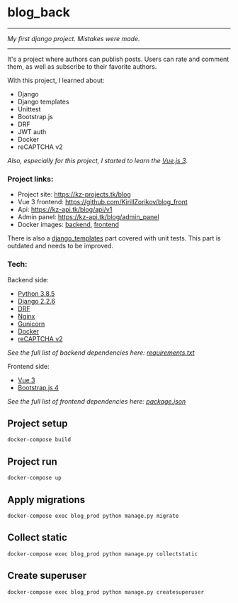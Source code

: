 # blog_back

<hr/>

*My first django project. Mistakes were made.*

<hr/>

It's a project where authors can publish posts. Users can rate and comment them, as well as subscribe to their favorite authors.

With this project, I learned about:

* Django
* Django templates
* Unittest  
* Bootstrap.js
* DRF
* JWT auth
* Docker
* reCAPTCHA v2

*Also, especially for this project, I started to learn the [Vue.js 3](https://v3.vuejs.org/).*

### Project links:

* Project site: https://kz-projects.tk/blog
* Vue 3 frontend: https://github.com/KirillZorikov/blog_front
* Api: https://kz-api.tk/blog/api/v1
* Admin panel: https://kz-api.tk/blog/admin_panel
* Docker images: [backend](https://hub.docker.com/repository/docker/kzorikov/blog_back), [frontend](https://hub.docker.com/repository/docker/kzorikov/blog_front)


There is also a [django_templates](https://github.com/KirillZorikov/blog_back/tree/main/django_templates) part covered with unit tests. This part is outdated and needs to be improved.

### Tech:

Backend side:

* [Python 3.8.5](https://www.python.org/)
* [Django 2.2.6](https://www.djangoproject.com/) 
* [DRF](https://www.django-rest-framework.org/)
* [Nginx](https://www.nginx.com/)
* [Gunicorn](https://gunicorn.org/)
* [Docker](https://www.docker.com/)
* [reCAPTCHA v2](https://developers.google.com/recaptcha/docs/display)

*See the full list of backend dependencies here: [requirements.txt](https://github.com/KirillZorikov/blog_back/blob/main/requirements.txt)*

Frontend side:

* [Vue 3](https://v3.vuejs.org/)
* [Bootstrap.js 4](https://getbootstrap.com/docs/4.0/getting-started/introduction/)

*See the full list of frontend dependencies here: [package.json](https://github.com/KirillZorikov/blog_front/blob/main/package.json)*

## Project setup
```
docker-compose build
```

## Project run
```
docker-compose up
```

## Apply migrations
```
docker-compose exec blog_prod python manage.py migrate
```

## Collect static
```
docker-compose exec blog_prod python manage.py collectstatic
```

## Create superuser
```
docker-compose exec blog_prod python manage.py createsuperuser
```


